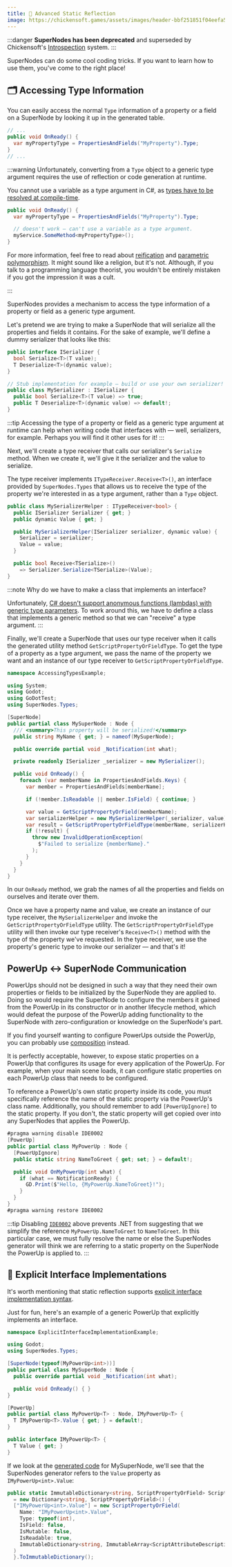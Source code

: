 ```yaml
---
title: 🔬 Advanced Static Reflection
image: https://chickensoft.games/assets/images/header-bbf251851f04eefa5fd63323124240f2.jpg
---
```


:::danger
**SuperNodes has been deprecated** and superseded by Chickensoft's [Introspection](https://github.com/chickensoft-games/Introspection) system.
:::

SuperNodes can do some cool coding tricks. If you want to learn how to use them, you've come to the right place!

## 🗂 Accessing Type Information

You can easily access the normal `Type` information of a property or a field on a SuperNode by looking it up in the generated table.

```csharp
// ...
public void OnReady() {
  var myPropertyType = PropertiesAndFields("MyProperty").Type;
}
// ...
```

:::warning
Unfortunately, converting from a `Type` object to a generic type argument requires the use of reflection or code generation at runtime.

You cannot use a variable as a type argument in C#, as [types have to be resolved at compile-time][no-variables-as-type-arguments].

```csharp
public void OnReady() {
  var myPropertyType = PropertiesAndFields("MyProperty").Type;

  // doesn't work — can't use a variable as a type argument.
  myService.SomeMethod<myPropertyType>();
}
```

For more information, feel free to read about [reification] and [parametric polymorphism]. It might sound like a religion, but it's not. Although, if you talk to a programming language theorist, you wouldn't be entirely mistaken if you got the impression it was a cult.

:::

SuperNodes provides a mechanism to access the type information of a property or field as a generic type argument.

Let's pretend we are trying to make a SuperNode that will serialize all the properties and fields it contains. For the sake of example, we'll define a dummy serializer that looks like this:

```csharp
public interface ISerializer {
  bool Serialize<T>(T value);
  T Deserialize<T>(dynamic value);
}

// Stub implementation for example — build or use your own serializer!
public class MySerializer : ISerializer {
  public bool Serialize<T>(T value) => true;
  public T Deserialize<T>(dynamic value) => default!;
}
```

:::tip
Accessing the type of a property or field as a generic type argument at runtime can help when writing code that interfaces with — well, serializers, for example. Perhaps you will find it other uses for it!
:::

Next, we'll create a type receiver that calls our serializer's `Serialize` method. When we create it, we'll give it the serializer and the value to serialize.

The type receiver implements `ITypeReceiver.Receive<T>()`, an interface provided by `SuperNodes.Types` that allows us to receive the type of the property we're interested in as a type argument, rather than a `Type` object.

```csharp
public class MySerializerHelper : ITypeReceiver<bool> {
  public ISerializer Serializer { get; }
  public dynamic Value { get; }

  public MySerializerHelper(ISerializer serializer, dynamic value) {
    Serializer = serializer;
    Value = value;
  }

  public bool Receive<TSerialize>()
    => Serializer.Serialize<TSerialize>(Value);
}
```

:::note
Why do we have to make a class that implements an interface?

Unfortunately, [C# doesn't support anonymous functions (lambdas) with generic type parameters][no-generic-lambdas]. To work around this, we have to define a class that implements a generic method so that we can "receive" a type argument.
:::

Finally, we'll create a SuperNode that uses our type receiver when it calls the generated utility method `GetScriptPropertyOrFieldType`. To get the type of a property as a type argument, we pass the name of the property we want and an instance of our type receiver to `GetScriptPropertyOrFieldType`.

```csharp
namespace AccessingTypesExample;

using System;
using Godot;
using GoDotTest;
using SuperNodes.Types;

[SuperNode]
public partial class MySuperNode : Node {
  /// <summary>This property will be serialized!</summary>
  public string MyName { get; } = nameof(MySuperNode);

  public override partial void _Notification(int what);

  private readonly ISerializer _serializer = new MySerializer();

  public void OnReady() {
    foreach (var memberName in PropertiesAndFields.Keys) {
      var member = PropertiesAndFields[memberName];

      if (!member.IsReadable || member.IsField) { continue; }

      var value = GetScriptPropertyOrField(memberName);
      var serializerHelper = new MySerializerHelper(_serializer, value);
      var result = GetScriptPropertyOrFieldType(memberName, serializerHelper);
      if (!result) {
        throw new InvalidOperationException(
          $"Failed to serialize {memberName}."
        );
      }
    }
  }
}
```

In our `OnReady` method, we grab the names of all the properties and fields on ourselves and iterate over them.

Once we have a property name and value, we create an instance of our type receiver, the `MySerializerHelper` and invoke the `GetScriptPropertyOrFieldType` utility. The `GetScriptPropertyOrFieldType` utility will then invoke our type receiver's `Receive<T>()` method with the type of the property we've requested. In the type receiver, we use the property's generic type to invoke our serializer — and that's it!

## PowerUp ↔️ SuperNode Communication

PowerUps should not be designed in such a way that they need their own properties or fields to be initialized by the SuperNode they are applied to. Doing so would require the SuperNode to configure the members it gained from the PowerUp in its constructor or in another lifecycle method, which would defeat the purpose of the PowerUp adding functionality to the SuperNode with zero-configuration or knowledge on the SuperNode's part.

If you find yourself wanting to configure PowerUps outside the PowerUp, you can probably use [composition][composition-pattern] instead.

It is perfectly acceptable, however, to expose static properties on a PowerUp that configures its usage for every application of the PowerUp. For example, when your main scene loads, it can configure static properties on each PowerUp class that needs to be configured.

To reference a PowerUp's own static property inside its code, you must specifically reference the name of the static property via the PowerUp's class name. Additionally, you should remember to add `[PowerUpIgnore]` to the static property. If you don't, the static property will get copied over into any SuperNodes that applies the PowerUp.

```csharp
#pragma warning disable IDE0002
[PowerUp]
public partial class MyPowerUp : Node {
  [PowerUpIgnore]
  public static string NameToGreet { get; set; } = default!;

  public void OnMyPowerUp(int what) {
    if (what == NotificationReady) {
      GD.Print($"Hello, {MyPowerUp.NameToGreet}!");
    }
  }
}
#pragma warning restore IDE0002
```

:::tip
Disabling [`IDE0002`][IDE0002] above prevents .NET from suggesting that we simplify the reference `MyPowerUp.NameToGreet` to `NameToGreet`. In this particular case, we must fully resolve the name or else the SuperNodes generator will think we are referring to a static property on the SuperNode the PowerUp is applied to.
:::

## 🧮 Explicit Interface Implementations

It's worth mentioning that static reflection supports [explicit interface implementation syntax][explicit-interface-implementations].

Just for fun, here's an example of a generic PowerUp that explicitly implements an interface.

```csharp
namespace ExplicitInterfaceImplementationExample;

using Godot;
using SuperNodes.Types;

[SuperNode(typeof(MyPowerUp<int>))]
public partial class MySuperNode : Node {
  public override partial void _Notification(int what);

  public void OnReady() { }
}

[PowerUp]
public partial class MyPowerUp<T> : Node, IMyPowerUp<T> {
  T IMyPowerUp<T>.Value { get; } = default!;
}

public interface IMyPowerUp<T> {
  T Value { get; }
}
```

If we look at the [generated code][generated] for MySuperNode, we'll see that the SuperNodes generator refers to the `Value` property as `IMyPowerUp<int>.Value`:

```csharp
public static ImmutableDictionary<string, ScriptPropertyOrField> ScriptPropertiesAndFields { get; }
  = new Dictionary<string, ScriptPropertyOrField>() {
  ["IMyPowerUp<int>.Value"] = new ScriptPropertyOrField(
    Name: "IMyPowerUp<int>.Value",
    Type: typeof(int),
    IsField: false,
    IsMutable: false,
    IsReadable: true,
    ImmutableDictionary<string, ImmutableArray<ScriptAttributeDescription>>.Empty
  )
  }.ToImmutableDictionary();
```

[no-variables-as-type-arguments]: https://stackoverflow.com/a/2107864
[reification]: https://en.wikipedia.org/wiki/Reification_(computer_science)
[parametric polymorphism]: https://en.wikipedia.org/wiki/Parametric_polymorphism
[no-generic-lambdas]: https://stackoverflow.com/a/2405060
[composition-pattern]: https://en.wikipedia.org/wiki/Composition_over_inheritance
[IDE0002]: https://learn.microsoft.com/en-us/dotnet/fundamentals/code-analysis/style-rules/ide0002
[explicit-interface-implementations]: https://learn.microsoft.com/en-us/dotnet/csharp/programming-guide/interfaces/explicit-interface-implementation
[generated]: ../#-beneath-the-magic
